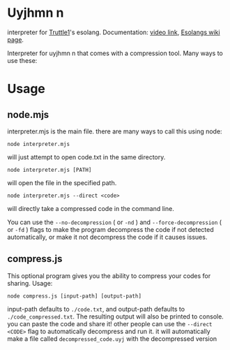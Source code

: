 # Uyjhmn n
 interpreter for [Truttle1](https://esolangs.org/wiki/User:Truttle1)'s esolang.
 Documentation: [video link](https://www.youtube.com/watch?v=2_-D1GLEs-8&pp=ygUIdXlqaG1uIG4%3D), [Esolangs wiki page](https://esolangs.org/wiki/Uyjhmn_n).

Interpreter for uyjhmn n that comes with a compression tool.
Many ways to use these:

# Usage
## node.mjs
interpreter.mjs is the main file. there are many ways to call this using node:


```
node interpreter.mjs
```
will just attempt to open code.txt in the same directory.


```
node interpreter.mjs [PATH]
```
will open the file in the specified path.


```
node interpreter.mjs --direct <code>
```
will directly take a compressed code in the command line.

You can use the `--no-decompression` ( or `-nd` ) and `--force-decompression` ( or `-fd` ) flags to make the program decompress the code if not detected automatically, or make it not decompress the code if it causes issues.

## compress.js
This optional program gives you the ability to compress your codes for sharing. Usage:

```
node compress.js [input-path] [output-path]
```
input-path defaults to `./code.txt`, and output-path defaults to `./code_compressed.txt`. The resulting output will also be printed to console. you can paste the code and share it! other people can use the   ``--direct <CODE>`` flag to automatically decompress and run it. it will automatically make a file called `decompressed_code.uyj` with the decompressed version